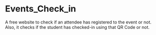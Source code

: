 # Events_Check_in
A free website to check if an attendee has registered to the event or not. Also, it checks if the student has checked-in using that QR Code or not.
